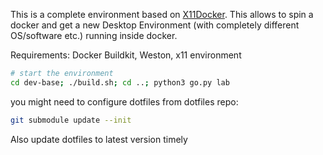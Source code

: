 This is a complete environment based on [X11Docker](https://github.com/mviereck/x11docker). This allows to spin a docker and get a new Desktop Environment (with completely different OS/software etc.) running inside docker. 

Requirements: Docker Buildkit, Weston, x11 environment


```sh
# start the environment
cd dev-base; ./build.sh; cd ..; python3 go.py lab
```

you might need to configure dotfiles from dotfiles repo:
```sh
git submodule update --init
```
Also update dotfiles to latest version timely
